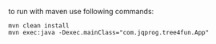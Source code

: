 
to run with maven use following commands:

    mvn clean install
    mvn exec:java -Dexec.mainClass="com.jqprog.tree4fun.App"